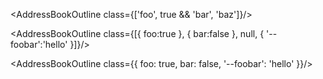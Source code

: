 <AddressBookOutline class="h-24 w-24 text-blue-700 mr-4" />

<AddressBookOutline class={['foo', true && 'bar', 'baz']}/>

<AddressBookOutline class={[{ foo:true }, { bar:false }, null, { '--foobar':'hello' }]}/>

<AddressBookOutline class={{ foo: true, bar: false, '--foobar': 'hello' }}/>